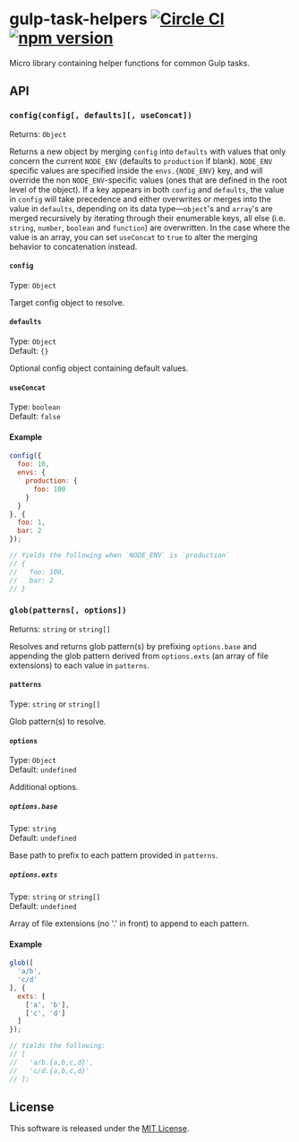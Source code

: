 # gulp-task-helpers [![Circle CI](https://circleci.com/gh/VARIANTE/gulp-task-helpers/tree/master.svg?style=svg)](https://circleci.com/gh/VARIANTE/gulp-task-helpers/tree/master) [![npm version](https://badge.fury.io/js/gulp-task-helpers.svg)](https://badge.fury.io/js/gulp-task-helpers)

Micro library containing helper functions for common Gulp tasks.

## API

### `config(config[, defaults][, useConcat])`

Returns: `Object`

Returns a new object by merging `config` into `defaults` with values that only concern the current `NODE_ENV` (defaults to `production` if blank). `NODE_ENV` specific values are specified inside the `envs.{NODE_ENV}` key, and will override the non `NODE_ENV`-specific values (ones that are defined in the root level of the object). If a key appears in both `config` and `defaults`, the value in `config` will take precedence and either overwrites or merges into the value in `defaults`, depending on its data type—`object`'s and `array`'s are merged recursively by iterating through their enumerable keys, all else (i.e. `string`, `number`, `boolean` and `function`) are overwritten. In the case where the value is an array, you can set `useConcat` to `true` to alter the merging behavior to concatenation instead.

#### `config`

Type: `Object`

Target config object to resolve.

#### `defaults`

Type: `Object`<br>
Default: `{}`

Optional config object containing default values.

#### `useConcat`

Type: `boolean`<br>
Default: `false`

#### Example

```js
config({
  foo: 10,
  envs: {
    production: {
      foo: 100
    }
  }
}, {
  foo: 1,
  bar: 2
});

// Yields the following when `NODE_ENV` is `production`
// {
//   foo: 100,
//   bar: 2
// }
```

### `glob(patterns[, options])`

Returns: `string` or `string[]`

Resolves and returns glob pattern(s) by prefixing `options.base` and appending the glob pattern derived from `options.exts` (an array of file extensions) to each value in `patterns`.

#### `patterns`

Type: `string` or `string[]`

Glob pattern(s) to resolve.

#### `options`

Type: `Object`<br>
Default: `undefined`

Additional options.

##### `options.base`

Type: `string`<br>
Default: `undefined`

Base path to prefix to each pattern provided in `patterns`.

##### `options.exts`

Type: `string` or `string[]`<br>
Default: `undefined`

Array of file extensions (no '.' in front) to append to each pattern.

#### Example

```js
glob([
  'a/b', 
  'c/d'
], { 
  exts: [
    ['a', 'b'], 
    ['c', 'd']
  ] 
});

// Yields the following:
// [
//   'a/b.{a,b,c,d}', 
//   'c/d.{a,b,c,d}'
// ];
```

## License

This software is released under the [MIT License](http://opensource.org/licenses/MIT).

